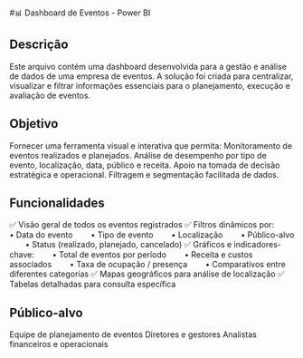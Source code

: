 #📊 Dashboard de Eventos - Power BI
## Descrição
Este arquivo contém uma dashboard desenvolvida para a gestão e análise de dados de uma empresa de eventos. A solução foi criada para centralizar, visualizar e filtrar informações essenciais para o planejamento, execução e avaliação de eventos.

## Objetivo
Fornecer uma ferramenta visual e interativa que permita:
Monitoramento de eventos realizados e planejados.
Análise de desempenho por tipo de evento, localização, data, público e receita.
Apoio na tomada de decisão estratégica e operacional.
Filtragem e segmentação facilitada de dados.

## Funcionalidades
✅ Visão geral de todos os eventos registrados
✅ Filtros dinâmicos por:
  • Data do evento
  • Tipo de evento
  • Localização
  • Público-alvo
  • Status (realizado, planejado, cancelado)
✅ Gráficos e indicadores-chave:
  • Total de eventos por período
  • Receita e custos associados
  • Taxa de ocupação / presença
  • Comparativos entre diferentes categorias
✅ Mapas geográficos para análise de localização
✅ Tabelas detalhadas para consulta específica

## Público-alvo
Equipe de planejamento de eventos
Diretores e gestores
Analistas financeiros e operacionais
